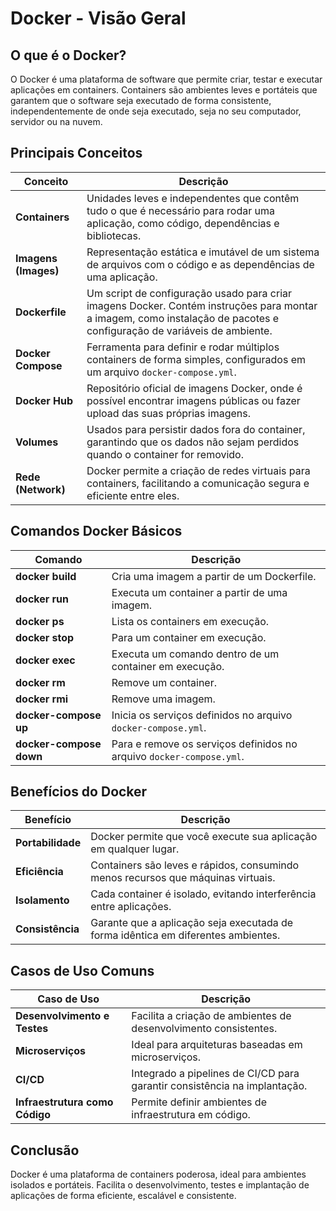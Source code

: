 # Docker - Visão Geral

## O que é o Docker?
O Docker é uma plataforma de software que permite criar, testar e executar aplicações em containers. Containers são ambientes leves e portáteis que garantem que o software seja executado de forma consistente, independentemente de onde seja executado, seja no seu computador, servidor ou na nuvem.

## Principais Conceitos

| Conceito       | Descrição                                                                 |
|----------------|---------------------------------------------------------------------------|
| **Containers** | Unidades leves e independentes que contêm tudo o que é necessário para rodar uma aplicação, como código, dependências e bibliotecas. |
| **Imagens (Images)** | Representação estática e imutável de um sistema de arquivos com o código e as dependências de uma aplicação. |
| **Dockerfile** | Um script de configuração usado para criar imagens Docker. Contém instruções para montar a imagem, como instalação de pacotes e configuração de variáveis de ambiente. |
| **Docker Compose** | Ferramenta para definir e rodar múltiplos containers de forma simples, configurados em um arquivo `docker-compose.yml`. |
| **Docker Hub** | Repositório oficial de imagens Docker, onde é possível encontrar imagens públicas ou fazer upload das suas próprias imagens. |
| **Volumes**    | Usados para persistir dados fora do container, garantindo que os dados não sejam perdidos quando o container for removido. |
| **Rede (Network)** | Docker permite a criação de redes virtuais para containers, facilitando a comunicação segura e eficiente entre eles. |

## Comandos Docker Básicos

| Comando               | Descrição                                                                |
|-----------------------|--------------------------------------------------------------------------|
| **docker build**       | Cria uma imagem a partir de um Dockerfile.                               |
| **docker run**         | Executa um container a partir de uma imagem.                             |
| **docker ps**          | Lista os containers em execução.                                         |
| **docker stop**        | Para um container em execução.                                           |
| **docker exec**        | Executa um comando dentro de um container em execução.                   |
| **docker rm**          | Remove um container.                                                    |
| **docker rmi**         | Remove uma imagem.                                                      |
| **docker-compose up**  | Inicia os serviços definidos no arquivo `docker-compose.yml`.           |
| **docker-compose down**| Para e remove os serviços definidos no arquivo `docker-compose.yml`.   |

## Benefícios do Docker

| Benefício            | Descrição                                                                 |
|----------------------|---------------------------------------------------------------------------|
| **Portabilidade**     | Docker permite que você execute sua aplicação em qualquer lugar.        |
| **Eficiência**        | Containers são leves e rápidos, consumindo menos recursos que máquinas virtuais. |
| **Isolamento**        | Cada container é isolado, evitando interferência entre aplicações.      |
| **Consistência**      | Garante que a aplicação seja executada de forma idêntica em diferentes ambientes. |

## Casos de Uso Comuns

| Caso de Uso                | Descrição                                                              |
|----------------------------|------------------------------------------------------------------------|
| **Desenvolvimento e Testes**| Facilita a criação de ambientes de desenvolvimento consistentes.      |
| **Microserviços**          | Ideal para arquiteturas baseadas em microserviços.                    |
| **CI/CD**                  | Integrado a pipelines de CI/CD para garantir consistência na implantação. |
| **Infraestrutura como Código** | Permite definir ambientes de infraestrutura em código.               |

## Conclusão
Docker é uma plataforma de containers poderosa, ideal para ambientes isolados e portáteis. Facilita o desenvolvimento, testes e implantação de aplicações de forma eficiente, escalável e consistente.
